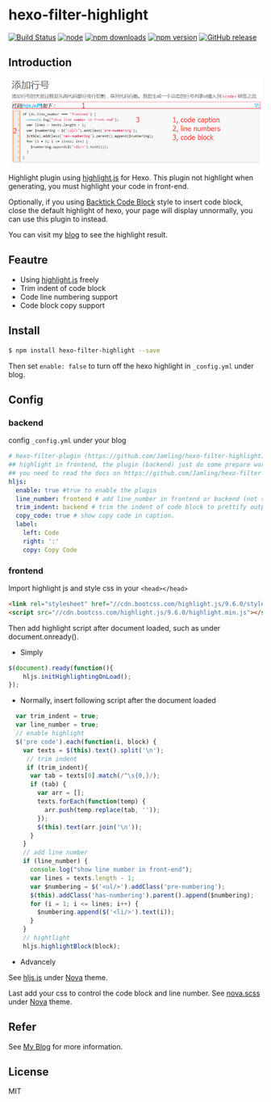 # hexo-filter-highlight

[![Build Status](https://travis-ci.org/Jamling/hexo-filter-highlight.svg?branch=master)](https://travis-ci.org/Jamling/hexo-filter-highlight)
[![node](https://img.shields.io/node/v/hexo-filter-highlight.svg)](https://www.npmjs.com/package/hexo-filter-highlight)
[![npm downloads](https://img.shields.io/npm/dt/hexo-filter-highlight.svg)](https://www.npmjs.com/package/hexo-filter-highlight)
[![npm version](https://img.shields.io/npm/v/hexo-filter-highlight.svg)](https://www.npmjs.com/package/hexo-filter-highlight)
[![GitHub release](https://img.shields.io/github/release/jamling/hexo-filter-highlight.svg)](https://github.com/Jamling/hexo-filter-highlight/releases/latest)

## Introduction

![screenshot](https://github.com/Jamling/hexo-filter-highlight/blob/master/screenshot.png)

Highlight plugin using [highlight.js] for Hexo. This plugin not highlight when generating, you must highlight your code in front-end.

Optionally, if you using [Backtick Code Block](https://hexo.io/docs/tag-plugins.html#Backtick-Code-Block) style to insert code block, close the default highlight of hexo, your page will display unnormally, you can use this plugin to instead.

You can visit my [blog](http://www.ieclipse.cn/2016/08/10/Web/hexo-filter-highlight/) to see the highlight result.

## Feautre

- Using [highlight.js] freely
- Trim indent of code block
- Code line numbering support
- Code block copy support

## Install 

``` bash
$ npm install hexo-filter-highlight --save
```

Then set `enable: false` to turn off the hexo highlight in `_config.yml` under blog.

## Config

### backend
config `_config.yml` under your blog

``` yaml
# hexo-filter-plugin (https://github.com/Jamling/hexo-filter-highlight) config 
## highlight in frontend, the plugin (backend) just do some prepare work.
## you need to read the docs on https://github.com/Jamling/hexo-filter-highlight to getting start
hljs:
  enable: true #true to enable the plugin
  line_number: frontend # add line_number in frontend or backend (not recommend, have bugs in special hexo version)
  trim_indent: backend # trim the indent of code block to prettify output. backend or front-end (recommend)
  copy_code: true # show copy code in caption.
  label:
    left: Code
    right: ':'
    copy: Copy Code
```

### frontend

Import highlight js and style css  in your `<head></head>`

``` html
<link rel="stylesheet" href="//cdn.bootcss.com/highlight.js/9.6.0/styles/github.min.css">
<script src="//cdn.bootcss.com/highlight.js/9.6.0/highlight.min.js"></script>
```

Then add highlight script after document loaded, such as under document.onready().

- Simply

```js
$(document).ready(function(){
    hljs.initHighlightingOnLoad();
});
```

- Normally, insert following script after the document loaded

```js
  var trim_indent = true;
  var line_number = true;
  // enable highlight
  $('pre code').each(function(i, block) {
    var texts = $(this).text().split('\n');
     // trim indent
     if (trim_indent){
      var tab = texts[0].match(/^\s{0,}/);
      if (tab) {
        var arr = [];
        texts.forEach(function(temp) {
          arr.push(temp.replace(tab, ''));
        });
        $(this).text(arr.join('\n'));
      }
    }
    // add line number
    if (line_number) {
      console.log("show line number in front-end");
      var lines = texts.length - 1;
      var $numbering = $('<ul/>').addClass('pre-numbering');
      $(this).addClass('has-numbering').parent().append($numbering);
      for (i = 1; i <= lines; i++) {
        $numbering.append($('<li/>').text(i));
      }
    }
    // hightlight
    hljs.highlightBlock(block);
```

- Advancely

See [hljs.js] under [Nova] theme.

Last add your css to control the code block and line number.
See [nova.scss] under [Nova] theme.

## Refer
See [My Blog](http://www.ieclipse.cn/tags/Hexo/) for more information.

## License

MIT

[Hexo]: http://hexo.io/
[highlight.js]: https://highlightjs.org/
[Nova]: https://github.com/Jamling/hexo-theme-nova/
[hljs.js]: https://github.com/Jamling/hexo-theme-nova/blob/master/source/js/hljs.js
[nova.scss]: https://github.com/Jamling/hexo-theme-nova/blob/master/source/css/bs/nova.scss
